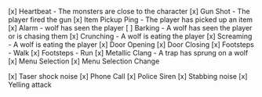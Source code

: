 [x] Heartbeat - The monsters are close to the character
[x] Gun Shot - The player fired the gun
[x] Item Pickup Ping - The player has picked up an item
[x] Alarm - wolf has seen the player
[ ] Barking - A wolf has seen the player or is chasing them
[x] Crunching - A wolf is eating the player
[x] Screaming - A wolf is eating the player
[x] Door Opening
[x] Door Closing
[x] Footsteps - Walk
[x] Footsteps - Run
[x] Metallic Clang - A trap has sprung on a wolf
[x] Menu Selection
[x] Menu Selection Change

[x] Taser shock noise
[x] Phone Call
[x] Police Siren
[x] Stabbing noise
[x] Yelling attack